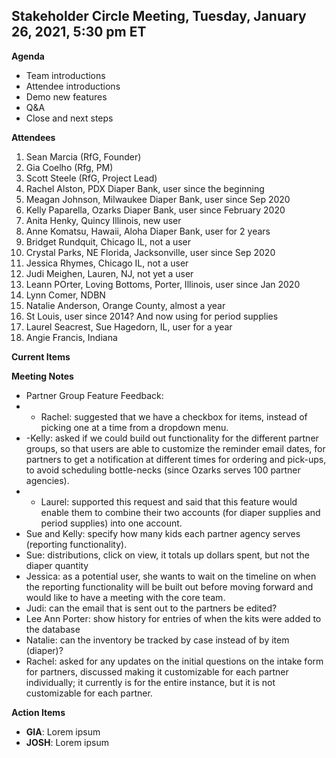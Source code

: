 

## Stakeholder Circle Meeting, Tuesday, January 26, 2021, 5:30 pm ET

**Agenda**

- Team introductions
- Attendee introductions
- Demo new features
- Q&A
- Close and next steps

**Attendees**
1. Sean Marcia (RfG, Founder)
2. Gia Coelho (Rfg, PM)
3. Scott Steele (RfG, Project Lead)
4. Rachel Alston, PDX Diaper Bank, user since the beginning
5. Meagan Johnson, Milwaukee Diaper Bank, user since Sep 2020
6. Kelly Paparella, Ozarks Diaper Bank, user since February 2020
7. Anita Henky, Quincy Illinois, new user
8. Anne Komatsu, Hawaii, Aloha Diaper Bank, user for 2 years
9. Bridget Rundquit, Chicago IL, not a user
10. Crystal Parks, NE Florida, Jacksonville, user since Sep 2020
11. Jessica Rhymes, Chicago IL, not a user
12. Judi Meighen, Lauren, NJ, not yet a user
13. Leann POrter, Loving Bottoms, Porter, Illinois, user since Jan 2020
14. Lynn Comer, NDBN
15. Natalie Anderson, Orange County, almost a year
16. St Louis, user since 2014? And now using for period supplies
17. Laurel Seacrest, Sue Hagedorn, IL, user for a year
18. Angie Francis, Indiana


**Current Items**



**Meeting Notes**

- Partner Group Feature Feedback: 
- - Rachel: suggested that we have a checkbox for items, instead of picking one at a time from a dropdown menu.
- -Kelly: asked if we could build out functionality for the different partner groups, so that users are able to customize the reminder email dates, for partners to get a notification at different times for ordering and pick-ups, to avoid scheduling bottle-necks (since Ozarks serves 100 partner agencies). 
- - Laurel: supported this request and said that this feature would enable them to combine their two accounts (for diaper supplies and period supplies) into one account.
- Sue and Kelly: specify how many kids each partner agency serves (reporting functionality).
- Sue: distributions, click on view, it totals up dollars spent, but not the diaper quantity 
- Jessica: as a potential user, she wants to wait on the timeline on when the reporting functionality will be built out before moving forward and would like to have a meeting with the core team. 
- Judi: can the email that is sent out to the partners be edited? 
- Lee Ann Porter: show history for entries of when the kits were added to the database
- Natalie: can the inventory be tracked by case instead of by item (diaper)?
- Rachel: asked for any updates on the initial questions on the intake form for partners, discussed making it customizable for each partner individually; it currently is for the entire instance, but it is not customizable for each partner.


**Action Items**

- **GIA**: Lorem ipsum
- **JOSH**: Lorem ipsum

